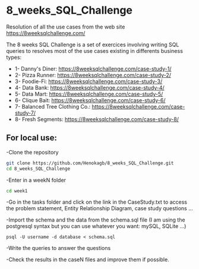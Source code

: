 # 8_weeks_SQL_Challenge
Resolution of all the use cases from the web site https://8weeksqlchallenge.com/

The 8 weeks SQL Challenge is a set of exercices involving writing SQL queries to resolves most of the use cases existing in differents business types:
- 1- Danny's Diner: https://8weeksqlchallenge.com/case-study-1/
- 2- Pizza Runner: https://8weeksqlchallenge.com/case-study-2/
- 3- Foodie-Fi: https://8weeksqlchallenge.com/case-study-3/
- 4- Data Bank: https://8weeksqlchallenge.com/case-study-4/
- 5- Data Mart: https://8weeksqlchallenge.com/case-study-5/
- 6- Clique Bait: https://8weeksqlchallenge.com/case-study-6/
- 7- Balanced Tree Clothing Co.: https://8weeksqlchallenge.com/case-study-7/
- 8- Fresh Segments: https://8weeksqlchallenge.com/case-study-8/

## For local use:
-Clone the repository
```sh
git clone https://github.com/Henokagb/8_weeks_SQL_Challenge.git
cd 8_weeks_SQL_Challenge
```
-Enter in a weekN folder
```sh
cd week1
```
-Go in the tasks folder and click on the link in the CaseStudy.txt to access the problem statement, Entity Relationship Diagram, case study questions ...

-Import the schema and the data from the schema.sql file (I am using the postgresql syntax but you can use whatever you want: mySQL, SQLite ...)
```example postgresql
psql -U username -d database < schema.sql
````

-Write the queries to answer the questions

-Check the results in the caseN files and improve them if possible.
